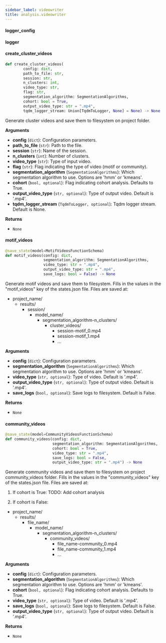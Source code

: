 ```yaml
---
sidebar_label: videowriter
title: analysis.videowriter
---
```


#### logger\_config

#### logger

#### create\_cluster\_videos

```python
def create_cluster_videos(
        config: dict,
        path_to_file: str,
        session: str,
        n_clusters: int,
        video_type: str,
        flag: str,
        segmentation_algorithm: SegmentationAlgorithms,
        cohort: bool = True,
        output_video_type: str = ".mp4",
        tqdm_logger_stream: Union[TqdmToLogger, None] = None) -> None
```

Generate cluster videos and save them to filesystem on project folder.

**Arguments**

* **config** (`dict`): Configuration parameters.
* **path_to_file** (`str`): Path to the file.
* **session** (`str`): Name of the session.
* **n_clusters** (`int`): Number of clusters.
* **video_type** (`str`): Type of input video.
* **flag** (`str`): Flag indicating the type of video (motif or community).
* **segmentation_algorithm** (`SegmentationAlgorithms`): Which segmentation algorithm to use. Options are &#x27;hmm&#x27; or &#x27;kmeans&#x27;.
* **cohort** (`bool, optional`): Flag indicating cohort analysis. Defaults to True.
* **output_video_type** (`str, optional`): Type of output video. Default is &#x27;.mp4&#x27;.
* **tqdm_logger_stream** (`TqdmToLogger, optional`): Tqdm logger stream. Default is None.

**Returns**

* `None`

#### motif\_videos

```python
@save_state(model=MotifVideosFunctionSchema)
def motif_videos(config: dict,
                 segmentation_algorithm: SegmentationAlgorithms,
                 video_type: str = ".mp4",
                 output_video_type: str = ".mp4",
                 save_logs: bool = False) -> None
```

Generate motif videos and save them to filesystem.
Fills in the values in the &quot;motif_videos&quot; key of the states.json file.
Files are saved at:
- project_name/
    - results/
        - session/
            - model_name/
                - segmentation_algorithm-n_clusters/
                    - cluster_videos/
                        - session-motif_0.mp4
                        - session-motif_1.mp4
                        - ...

**Arguments**

* **config** (`dict`): Configuration parameters.
* **segmentation_algorithm** (`SegmentationAlgorithms`): Which segmentation algorithm to use. Options are &#x27;hmm&#x27; or &#x27;kmeans&#x27;.
* **video_type** (`str, optional`): Type of video. Default is &#x27;.mp4&#x27;.
* **output_video_type** (`str, optional`): Type of output video. Default is &#x27;.mp4&#x27;.
* **save_logs** (`bool, optional`): Save logs to filesystem. Default is False.

**Returns**

* `None`

#### community\_videos

```python
@save_state(model=CommunityVideosFunctionSchema)
def community_videos(config: dict,
                     segmentation_algorithm: SegmentationAlgorithms,
                     cohort: bool = True,
                     video_type: str = ".mp4",
                     save_logs: bool = False,
                     output_video_type: str = ".mp4") -> None
```

Generate community videos and save them to filesystem on project community_videos folder.
Fills in the values in the &quot;community_videos&quot; key of the states.json file.
Files are saved at:

1. If cohort is True:
TODO: Add cohort analysis

2. If cohort is False:
- project_name/
    - results/
        - file_name/
            - model_name/
                - segmentation_algorithm-n_clusters/
                    - community_videos/
                        - file_name-community_0.mp4
                        - file_name-community_1.mp4
                        - ...

**Arguments**

* **config** (`dict`): Configuration parameters.
* **segmentation_algorithm** (`SegmentationAlgorithms`): Which segmentation algorithm to use. Options are &#x27;hmm&#x27; or &#x27;kmeans&#x27;.
* **cohort** (`bool, optional`): Flag indicating cohort analysis. Defaults to True.
* **video_type** (`str, optional`): Type of video. Default is &#x27;.mp4&#x27;.
* **save_logs** (`bool, optional`): Save logs to filesystem. Default is False.
* **output_video_type** (`str, optional`): Type of output video. Default is &#x27;.mp4&#x27;.

**Returns**

* `None`

